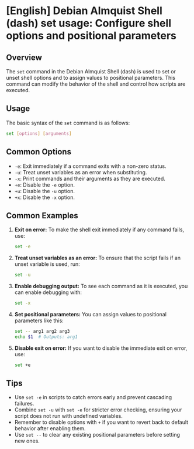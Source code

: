 # [English] Debian Almquist Shell (dash) set usage: Configure shell options and positional parameters

## Overview
The `set` command in the Debian Almquist Shell (dash) is used to set or unset shell options and to assign values to positional parameters. This command can modify the behavior of the shell and control how scripts are executed.

## Usage
The basic syntax of the `set` command is as follows:

```sh
set [options] [arguments]
```

## Common Options
- `-e`: Exit immediately if a command exits with a non-zero status.
- `-u`: Treat unset variables as an error when substituting.
- `-x`: Print commands and their arguments as they are executed.
- `+e`: Disable the `-e` option.
- `+u`: Disable the `-u` option.
- `+x`: Disable the `-x` option.

## Common Examples

1. **Exit on error:**
   To make the shell exit immediately if any command fails, use:
   ```sh
   set -e
   ```

2. **Treat unset variables as an error:**
   To ensure that the script fails if an unset variable is used, run:
   ```sh
   set -u
   ```

3. **Enable debugging output:**
   To see each command as it is executed, you can enable debugging with:
   ```sh
   set -x
   ```

4. **Set positional parameters:**
   You can assign values to positional parameters like this:
   ```sh
   set -- arg1 arg2 arg3
   echo $1  # Outputs: arg1
   ```

5. **Disable exit on error:**
   If you want to disable the immediate exit on error, use:
   ```sh
   set +e
   ```

## Tips
- Use `set -e` in scripts to catch errors early and prevent cascading failures.
- Combine `set -u` with `set -e` for stricter error checking, ensuring your script does not run with undefined variables.
- Remember to disable options with `+` if you want to revert back to default behavior after enabling them.
- Use `set --` to clear any existing positional parameters before setting new ones.